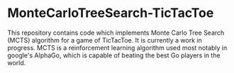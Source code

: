# MonteCarloTreeSearch-TicTacToe
This repository contains code which implements Monte Carlo Tree Search (MCTS) algorithm for a game of TicTacToe. It is currently a work in progress. MCTS is a reinforcement learning algorithm used most notably in google's AlphaGo, which is capable of beating the best Go players in the world.
